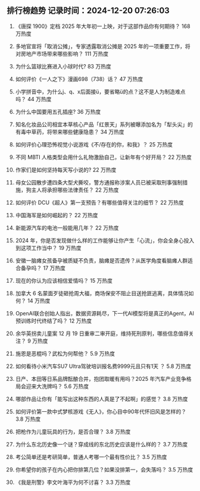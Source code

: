 
## 排行榜趋势 记录时间：2024-12-20 07:26:03
  
  1. 《唐探 1900》定档 2025 年大年初一上映，对于这部作品你有何期待？ 168 万热度
    
  2. 多地官宣将「取消公摊」，专家透露取消公摊是 2025 年的一项重要工作，将对房地产市场带来哪些影响？ 111 万热度
    
  3. 为什么篮球比赛进入小球时代? 83 万热度
    
  4. 如何评价《一人之下》漫画698（738）话？ 47 万热度
    
  5. 小学拼音中，为什么j、q、x后面接ü，要省略ü的点？这不是人为制造难点吗？ 44 万热度
    
  6. 为什么中国要用五孔插座? 36 万热度
    
  7. 知名化妆品公司相宜本草核心产品「红景天」系列被曝添加名为「犁头尖」的有毒中草药，将带来哪些健康隐患？ 34 万热度
    
  8. 如何评价心理恐怖视觉小说游戏《不/存在的你，和我》？ 25 万热度
    
  9. 不同 MBTI 人格类型会用什么礼物激励自己，让新年有个好开局？ 22 万热度
    
  10. 作家们是如何坚持每天写小说的? 22 万热度
    
  11. 母女公园散步遭四条大型犬撕咬，警方通报称涉案人员已被采取刑事强制措施，狗主人将承担哪些法律责任？ 22 万热度
    
  12. 如何评价 DCU《超人》第一支预告？有哪些值得关注的细节？ 22 万热度
    
  13. 中国海军是如何崛起的？ 22 万热度
    
  14. 新能源汽车的电池一般能用几年？ 22 万热度
    
  15. 2024 年，你是否发现做什么样的工作能够让你产生「心流」，你会全身心投入到这项工作当中？ 19 万热度
    
  16. 安徽一脑瘫女孩备孕被质疑不负责，脑瘫是否遗传？从医学角度看脑瘫人群适合备孕吗？ 17 万热度
    
  17. 现在的你认为应该相信爱情吗？ 15 万热度
    
  18. 加拿大 6 名蒙面歹徒砸抢周大福，商场保安不阻止目送抢匪逃离，具体情况如何？ 14 万热度
    
  19. OpenAI联合创始人指出，数据资源耗尽，下一代AI模型将是真正的Agent，AI预训练时代终结了吗？ 12 万热度
    
  20. 余华英拐卖儿童案 12 月 19 日重审二审开庭，维持死刑原判，哪些信息值得关注？ 9 万热度
    
  21. 施恩是恶棍吗？武松为何帮他？ 5.9 万热度
    
  22. 如何看待小米汽车SU7 Ultra驾驶培训报名费9999元且只有1天 ？ 5.8 万热度
    
  23. 日产、本田等日系品牌酝酿合并，抱团取暖有用吗？2025 年汽车产业竞争格局会迎来大洗牌吗？ 5.6 万热度
    
  24. 哪部作品让你有「能写出这种东西的人真是了不起啊」的感觉？ 3.8 万热度
    
  25. 如何评价第一款中式梦核游戏《无人》，你心目中90年代怀旧风是怎样的？ 3.8 万热度
    
  26. 把枪作为儿童玩具的行为，是否合理？ 3.8 万热度
    
  27. 为什么东北历史像一个谜？穿成线的东北历史应该是什么样的？ 3.7 万热度
    
  28. 考公简单还是考研简单，普通人考哪一个最有性价比？ 3.5 万热度
    
  29. 你希望你的孩子在内心把你排第几位？如果没排第一，会失落吗？ 3.5 万热度
    
  30. 《我是刑警》李文叶海平为何不讨喜？ 3.3 万热度
    